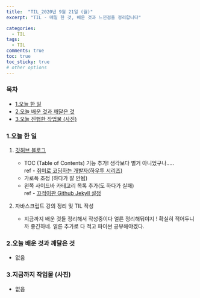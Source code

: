 ```yaml
---
title:  "TIL_2020년 9월 21일 (월)"
excerpt: "TIL - 매일 한 것, 배운 것과 느낀점을 정리합니다"

categories:
  - TIL
tags:
  - TIL
comments: true
toc: true
toc_sticky: true
# other options
---
```



<h3>목차</h3>

- [1.오늘 한 일](#1오늘-한-일)
- [2.오늘 배운 것과 깨달은 것](#2오늘-배운-것과-깨달은-것)
- [3.오늘 진행한 작업물 (사진)](#3오늘-진행한-작업물-사진)
  

### 1.오늘 한 일
    
1. [깃허브 블로그](https://hocheoljang.github.io/)
    - TOC (Table of Contents) 기능 추가!
    생각보다 별거 아니었구나.....   
    ref - [취미로 코딩하는 개발자(하우투 시리즈)](https://devinlife.com/howto/)
    - 가로폭 조정 (하다가 잘 안됨)
    - 왼쪽 사이드바 카테고리 목록 추가(도 하다가 실패)    
    ref - [끄적이판 Github Jekyll 설정](https://scribnote5.github.io/github%20page/GithubPage1/)
    
2. 자바스크립트 강의 정리 및 TIL 작성
    - 지금까지 배운 것들 정리해서 작성중이다 얼른 정리해둬야지 !
    확실히 적어두니까 좋긴하네. 얼른 추가로 다 적고 파이썬 공부해야겠다.
             
### 2.오늘 배운 것과 깨달은 것

- 없음

### 3.지금까지 작업물 (사진)

- 없음